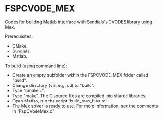 # FSPCVODE_MEX

Codes for building Matlab interface with Sundials's CVODES library using Mex.

Prerequisites:
- CMake.
- Sundials.
- Matlab.

To build (using command line):
- Create an empty subfolder within the FSPCVODE_MEX folder called "build". 
- Change directory (via, e.g, cd) to "build".
- Type "cmake ..".
- Type "make". The C source files are compiled into shared libraries.
- Open Matlab, run the script 'build_mex_files.m'.
- The Mex solver is ready to use. For more information, see the comments in "FspCVodeMex.c".
